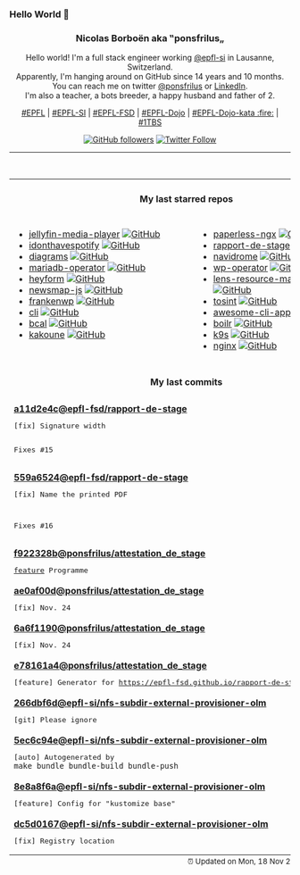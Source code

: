 ### Hello World 👋

<p align="center">
  <!-- use https://avatars.githubusercontent.com/u/176002?v=4 for your default github picture 
  <img src="https://raw.githubusercontent.com/ponsfrilus/ponsfrilus/master/img/ponsfrilus.png" title="Nicolas Borboën aka ‟ponsfrilus„" alt="Nicolas Borboën aka ‟ponsfrilus„" /> -->
  <h3 align="center">
    Nicolas Borboën aka ‟ponsfrilus„
  </h3>
  <p align="center">
    Hello world! I'm a full stack engineer working <a href="https://github.com/epfl-si">@epfl-si</a> in Lausanne, Switzerland.
    <br />Apparently, I'm hanging around on GitHub since 14 years and 10 months.
    <br />You can reach me on twitter <a href="https://twitter.com/ponsfrilus">@ponsfrilus</a> or <a href="http://linkedin.com/in/nicolasborboen">LinkedIn</a>.
    <br />I'm also a teacher, a bots breeder, a happy husband and father of 2.
  </p>
  <p align="center">
    <a href="https://www.epfl.ch">#EPFL</a> | 
    <a href="https://github.com/epfl-si/">#EPFL-SI</a> | 
    <a href="https://github.com/epfl-fsd">#EPFL-FSD</a> | 
    <a href="https://github.com/topics/epfl-dojo">#EPFL-Dojo</a> | 
    <a href="https://github.com/topics/epfl-dojo-kata">#EPFL-Dojo-kata :fire:</a> | 
    <a href="https://en.wikipedia.org/wiki/Indentation_style#Variant:_1TBS_(OTBS)">#1TBS</a>
  </p>
  <p align="center">
    <a href="https://github.com/ponsfrilus"><img alt="GitHub followers" src="https://img.shields.io/github/followers/ponsfrilus?label=Follow%20me%20on%20github&style=social"></a>
    <a href="https://twitter.com/ponsfrilus"><img alt="Twitter Follow" src="https://img.shields.io/twitter/follow/ponsfrilus?label=follow%20me%20on%20twitter&style=social"></a>
  </p>
  </p><hr><table align="center">
<tr>
<td colspan="2" align="center"><h4>My last starred repos</h4></td>
</tr>
<tr>
<td valign="top">
<ul>
<li>
<a href="https://github.com/jellyfin/jellyfin-media-player" title="Jellyfin Desktop Client" target="_blank">jellyfin-media-player</a>&nbsp;<a href="https://github.com/jellyfin/jellyfin-media-player" title="Jellyfin Desktop Client" target="_blank"><img src="https://img.shields.io/github/stars/jellyfin/jellyfin-media-player?style=social" alt="GitHub"></a>
</li>
<li>
<a href="https://github.com/sjdonado/idonthavespotify" title="Effortlessly convert Spotify links to your preferred streaming service" target="_blank">idonthavespotify</a>&nbsp;<a href="https://github.com/sjdonado/idonthavespotify" title="Effortlessly convert Spotify links to your preferred streaming service" target="_blank"><img src="https://img.shields.io/github/stars/sjdonado/idonthavespotify?style=social" alt="GitHub"></a>
</li>
<li>
<a href="https://github.com/mingrammer/diagrams" title=":art: Diagram as Code for prototyping cloud system architectures" target="_blank">diagrams</a>&nbsp;<a href="https://github.com/mingrammer/diagrams" title=":art: Diagram as Code for prototyping cloud system architectures" target="_blank"><img src="https://img.shields.io/github/stars/mingrammer/diagrams?style=social" alt="GitHub"></a>
</li>
<li>
<a href="https://github.com/mariadb-operator/mariadb-operator" title="🦭 Run and operate MariaDB in a cloud native way" target="_blank">mariadb-operator</a>&nbsp;<a href="https://github.com/mariadb-operator/mariadb-operator" title="🦭 Run and operate MariaDB in a cloud native way" target="_blank"><img src="https://img.shields.io/github/stars/mariadb-operator/mariadb-operator?style=social" alt="GitHub"></a>
</li>
<li>
<a href="https://github.com/heyform/heyform" title="Open-Source Form Builder" target="_blank">heyform</a>&nbsp;<a href="https://github.com/heyform/heyform" title="Open-Source Form Builder" target="_blank"><img src="https://img.shields.io/github/stars/heyform/heyform?style=social" alt="GitHub"></a>
</li>
<li>
<a href="https://github.com/IJMacD/newsmap-js" title="NewsMap JS - JS implementation of the defunct newsmap.jp" target="_blank">newsmap-js</a>&nbsp;<a href="https://github.com/IJMacD/newsmap-js" title="NewsMap JS - JS implementation of the defunct newsmap.jp" target="_blank"><img src="https://img.shields.io/github/stars/IJMacD/newsmap-js?style=social" alt="GitHub"></a>
</li>
<li>
<a href="https://github.com/StephenMiracle/frankenwp" title="null" target="_blank">frankenwp</a>&nbsp;<a href="https://github.com/StephenMiracle/frankenwp" title="null" target="_blank"><img src="https://img.shields.io/github/stars/StephenMiracle/frankenwp?style=social" alt="GitHub"></a>
</li>
<li>
<a href="https://github.com/httpie/cli" title="🥧 HTTPie CLI  — modern, user-friendly command-line HTTP client for the API era. JSON support, colors, sessions, downloads, plugins & more." target="_blank">cli</a>&nbsp;<a href="https://github.com/httpie/cli" title="🥧 HTTPie CLI  — modern, user-friendly command-line HTTP client for the API era. JSON support, colors, sessions, downloads, plugins & more." target="_blank"><img src="https://img.shields.io/github/stars/httpie/cli?style=social" alt="GitHub"></a>
</li>
<li>
<a href="https://github.com/jarun/bcal" title=":1234: Bits, bytes and address calculator" target="_blank">bcal</a>&nbsp;<a href="https://github.com/jarun/bcal" title=":1234: Bits, bytes and address calculator" target="_blank"><img src="https://img.shields.io/github/stars/jarun/bcal?style=social" alt="GitHub"></a>
</li>
<li>
<a href="https://github.com/mawww/kakoune" title="mawww's experiment for a better code editor" target="_blank">kakoune</a>&nbsp;<a href="https://github.com/mawww/kakoune" title="mawww's experiment for a better code editor" target="_blank"><img src="https://img.shields.io/github/stars/mawww/kakoune?style=social" alt="GitHub"></a>
</li>
</ul>
<img width="450" height="1" /></td>
<td valign="top">
<ul>
<li>
<a href="https://github.com/paperless-ngx/paperless-ngx" title="A community-supported supercharged version of paperless: scan, index and archive all your physical documents" target="_blank">paperless-ngx</a>&nbsp;<a href="https://github.com/paperless-ngx/paperless-ngx" title="A community-supported supercharged version of paperless: scan, index and archive all your physical documents" target="_blank"><img src="https://img.shields.io/github/stars/paperless-ngx/paperless-ngx?style=social" alt="GitHub"></a>
</li>
<li>
<a href="https://github.com/epfl-fsd/rapport-de-stage" title="Outil de création de rapports de stages 2024 de l'Etat de Vaud. " target="_blank">rapport-de-stage</a>&nbsp;<a href="https://github.com/epfl-fsd/rapport-de-stage" title="Outil de création de rapports de stages 2024 de l'Etat de Vaud. " target="_blank"><img src="https://img.shields.io/github/stars/epfl-fsd/rapport-de-stage?style=social" alt="GitHub"></a>
</li>
<li>
<a href="https://github.com/navidrome/navidrome" title="🎧☁️ Your Personal Streaming Service" target="_blank">navidrome</a>&nbsp;<a href="https://github.com/navidrome/navidrome" title="🎧☁️ Your Personal Streaming Service" target="_blank"><img src="https://img.shields.io/github/stars/navidrome/navidrome?style=social" alt="GitHub"></a>
</li>
<li>
<a href="https://github.com/epfl-si/wp-operator" title="EPFL's WordPress Operator" target="_blank">wp-operator</a>&nbsp;<a href="https://github.com/epfl-si/wp-operator" title="EPFL's WordPress Operator" target="_blank"><img src="https://img.shields.io/github/stars/epfl-si/wp-operator?style=social" alt="GitHub"></a>
</li>
<li>
<a href="https://github.com/nevalla/lens-resource-map-extension" title="Lens - The Kubernetes IDE extension that displays Kubernetes resources and their relations as a force graph." target="_blank">lens-resource-map-extension</a>&nbsp;<a href="https://github.com/nevalla/lens-resource-map-extension" title="Lens - The Kubernetes IDE extension that displays Kubernetes resources and their relations as a force graph." target="_blank"><img src="https://img.shields.io/github/stars/nevalla/lens-resource-map-extension?style=social" alt="GitHub"></a>
</li>
<li>
<a href="https://github.com/drego85/tosint" title="Tosint (Telegram OSINT) is a powerful tool designed to extract valuable information from Telegram bots and channels. It serves as an essential resource for security researchers, investigators, and anyone interested in gathering insights from various Telegram entities." target="_blank">tosint</a>&nbsp;<a href="https://github.com/drego85/tosint" title="Tosint (Telegram OSINT) is a powerful tool designed to extract valuable information from Telegram bots and channels. It serves as an essential resource for security researchers, investigators, and anyone interested in gathering insights from various Telegram entities." target="_blank"><img src="https://img.shields.io/github/stars/drego85/tosint?style=social" alt="GitHub"></a>
</li>
<li>
<a href="https://github.com/agarrharr/awesome-cli-apps" title="🖥 📊 🕹 🛠 A curated list of command line apps" target="_blank">awesome-cli-apps</a>&nbsp;<a href="https://github.com/agarrharr/awesome-cli-apps" title="🖥 📊 🕹 🛠 A curated list of command line apps" target="_blank"><img src="https://img.shields.io/github/stars/agarrharr/awesome-cli-apps?style=social" alt="GitHub"></a>
</li>
<li>
<a href="https://github.com/tmrts/boilr" title=":zap: boilerplate template manager that generates files or directories from template repositories" target="_blank">boilr</a>&nbsp;<a href="https://github.com/tmrts/boilr" title=":zap: boilerplate template manager that generates files or directories from template repositories" target="_blank"><img src="https://img.shields.io/github/stars/tmrts/boilr?style=social" alt="GitHub"></a>
</li>
<li>
<a href="https://github.com/derailed/k9s" title="🐶 Kubernetes CLI To Manage Your Clusters In Style!" target="_blank">k9s</a>&nbsp;<a href="https://github.com/derailed/k9s" title="🐶 Kubernetes CLI To Manage Your Clusters In Style!" target="_blank"><img src="https://img.shields.io/github/stars/derailed/k9s?style=social" alt="GitHub"></a>
</li>
<li>
<a href="https://github.com/nginx/nginx" title="The official NGINX Open Source repository." target="_blank">nginx</a>&nbsp;<a href="https://github.com/nginx/nginx" title="The official NGINX Open Source repository." target="_blank"><img src="https://img.shields.io/github/stars/nginx/nginx?style=social" alt="GitHub"></a>
</li>
</ul>
<img width="450" height="1" /></td>
</tr>
<tr>
<td colspan="2" align="center"><h4>My last commits</h4></td>
</tr>
<tr>
        <td colspan="2">
          <div><strong><a href="https://api.github.com/repos/epfl-fsd/rapport-de-stage/commits/a11d2e4ca93824397e47dfe0a6351acf330210ee" title="2024-11-15T14:19:47.000+01:00" target="_blank">a11d2e4c</a><a href="https://github.com/epfl-fsd">@epfl-fsd</a><a href="https://github.com/epfl-fsd/rapport-de-stage" title="Outil de création de rapports de stages 2024 de l'Etat de Vaud. ">/rapport-de-stage</a></strong></div>
          <pre>[fix] Signature width

Fixes #15</pre>
        </td>
        </tr><tr>
        <td colspan="2">
          <div><strong><a href="https://api.github.com/repos/epfl-fsd/rapport-de-stage/commits/559a6524d7db1116528acbb70b72a4de3ed4ac1f" title="2024-11-15T14:11:15.000+01:00" target="_blank">559a6524</a><a href="https://github.com/epfl-fsd">@epfl-fsd</a><a href="https://github.com/epfl-fsd/rapport-de-stage" title="Outil de création de rapports de stages 2024 de l'Etat de Vaud. ">/rapport-de-stage</a></strong></div>
          <pre>[fix] Name the printed PDF

Fixes #16</pre>
        </td>
        </tr><tr>
        <td colspan="2">
          <div><strong><a href="https://api.github.com/repos/ponsfrilus/attestation_de_stage/commits/f922328b25e1104d0c344b1f3c408ee80350f9a5" title="2024-11-15T11:41:03.000+01:00" target="_blank">f922328b</a><a href="https://github.com/ponsfrilus">@ponsfrilus</a><a href="https://github.com/ponsfrilus/attestation_de_stage" title="null">/attestation_de_stage</a></strong></div>
          <pre>[feature](WIP) Programme</pre>
        </td>
        </tr><tr>
        <td colspan="2">
          <div><strong><a href="https://api.github.com/repos/ponsfrilus/attestation_de_stage/commits/ae0af00dfff2b0e5102a2492942535d8e8bd6f4b" title="2024-11-15T11:40:51.000+01:00" target="_blank">ae0af00d</a><a href="https://github.com/ponsfrilus">@ponsfrilus</a><a href="https://github.com/ponsfrilus/attestation_de_stage" title="null">/attestation_de_stage</a></strong></div>
          <pre>[fix] Nov. 24</pre>
        </td>
        </tr><tr>
        <td colspan="2">
          <div><strong><a href="https://api.github.com/repos/ponsfrilus/attestation_de_stage/commits/6a6f119044f32544f53b3a067fbde72992257823" title="2024-11-15T11:40:08.000+01:00" target="_blank">6a6f1190</a><a href="https://github.com/ponsfrilus">@ponsfrilus</a><a href="https://github.com/ponsfrilus/attestation_de_stage" title="null">/attestation_de_stage</a></strong></div>
          <pre>[fix] Nov. 24</pre>
        </td>
        </tr><tr>
        <td colspan="2">
          <div><strong><a href="https://api.github.com/repos/ponsfrilus/attestation_de_stage/commits/e78161a4987f59f368a783c3962d77c3a6de4419" title="2024-11-15T11:38:07.000+01:00" target="_blank">e78161a4</a><a href="https://github.com/ponsfrilus">@ponsfrilus</a><a href="https://github.com/ponsfrilus/attestation_de_stage" title="null">/attestation_de_stage</a></strong></div>
          <pre>[feature] Generator for https://epfl-fsd.github.io/rapport-de-stage/responsable</pre>
        </td>
        </tr><tr>
        <td colspan="2">
          <div><strong><a href="https://api.github.com/repos/epfl-si/nfs-subdir-external-provisioner-olm/commits/266dbf6dfdb481a3871e8379409d3a7be26680ad" title="2024-11-12T15:37:28.000+01:00" target="_blank">266dbf6d</a><a href="https://github.com/epfl-si">@epfl-si</a><a href="https://github.com/epfl-si/nfs-subdir-external-provisioner-olm" title="null">/nfs-subdir-external-provisioner-olm</a></strong></div>
          <pre>[git] Please ignore</pre>
        </td>
        </tr><tr>
        <td colspan="2">
          <div><strong><a href="https://api.github.com/repos/epfl-si/nfs-subdir-external-provisioner-olm/commits/5ec6c94e527af0fae36396b76af619ed9b316dfc" title="2024-11-12T15:37:18.000+01:00" target="_blank">5ec6c94e</a><a href="https://github.com/epfl-si">@epfl-si</a><a href="https://github.com/epfl-si/nfs-subdir-external-provisioner-olm" title="null">/nfs-subdir-external-provisioner-olm</a></strong></div>
          <pre>[auto] Autogenerated by `make bundle bundle-build bundle-push`</pre>
        </td>
        </tr><tr>
        <td colspan="2">
          <div><strong><a href="https://api.github.com/repos/epfl-si/nfs-subdir-external-provisioner-olm/commits/8e8a8f6a239649dd71d05bd37cd816e31afa40b9" title="2024-11-12T15:34:42.000+01:00" target="_blank">8e8a8f6a</a><a href="https://github.com/epfl-si">@epfl-si</a><a href="https://github.com/epfl-si/nfs-subdir-external-provisioner-olm" title="null">/nfs-subdir-external-provisioner-olm</a></strong></div>
          <pre>[feature] Config for "kustomize base"</pre>
        </td>
        </tr><tr>
        <td colspan="2">
          <div><strong><a href="https://api.github.com/repos/epfl-si/nfs-subdir-external-provisioner-olm/commits/dc5d0167e59e03e24130c919f3665e5aa2c587b4" title="2024-11-12T15:24:50.000+01:00" target="_blank">dc5d0167</a><a href="https://github.com/epfl-si">@epfl-si</a><a href="https://github.com/epfl-si/nfs-subdir-external-provisioner-olm" title="null">/nfs-subdir-external-provisioner-olm</a></strong></div>
          <pre>[fix] Registry location</pre>
        </td>
        </tr><tfoot>
<tr>
<td colspan="2" align="right">
<img width="900" height="1" />
<small>⏰ Updated on Mon, 18 Nov 2024 13:47:07 GMT</small>
</td>
</tr>
</tfoot>
<br />
</table>
